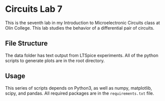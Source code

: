 # Circuits Lab 7
This is the seventh lab in my Introduction to Microelectronic Circuits class at Olin College. This lab studies the behavior of a differential pair of circuits.  

## File Structure
The data folder has text output from LTSpice experiments. All of the python scripts to generate plots are in the root directory.

## Usage
This series of scripts depends on Python3, as well as numpy, matplotlib, scipy, and pandas. All required packages are in the `requirements.txt` file.
